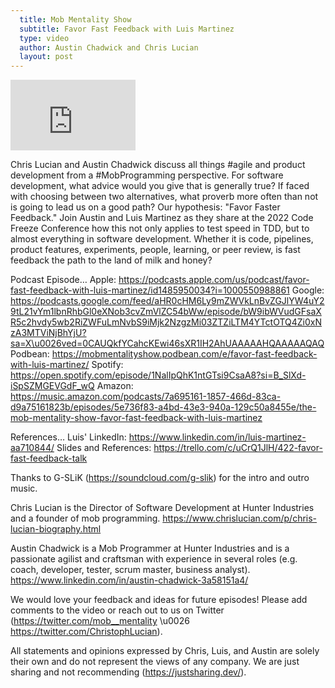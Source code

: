 ```yaml
---
  title: Mob Mentality Show
  subtitle: Favor Fast Feedback with Luis Martinez
  type: video
  author: Austin Chadwick and Chris Lucian
  layout: post
---
```


<iframe width="200" height="113" src="https://www.youtube.com/embed/VHh-tM0gyBE?feature=oembed" frameborder="0" allow="accelerometer; autoplay; clipboard-write; encrypted-media; gyroscope; picture-in-picture; web-share" allowfullscreen title="Favor Fast Feedback with Luis Martinez"></iframe>

Chris Lucian and Austin Chadwick discuss all things #agile and product development from a #MobProgramming perspective. For software development, what advice would you give that is generally true? If faced with choosing between two alternatives, what proverb more often than not is going to lead us on a good path? Our hypothesis: \"Favor Faster Feedback.\" Join Austin and Luis Martinez as they share at the 2022 Code Freeze Conference how this not only applies to test speed in TDD, but to almost everything in software development. Whether it is code, pipelines, product features, experiments, people, learning, or peer review, is fast feedback the path to the land of milk and honey?

Podcast Episode…
Apple: https://podcasts.apple.com/us/podcast/favor-fast-feedback-with-luis-martinez/id1485950034?i=1000550988861
Google: https://podcasts.google.com/feed/aHR0cHM6Ly9mZWVkLnBvZGJlYW4uY29tL21vYm1lbnRhbGl0eXNob3cvZmVlZC54bWw/episode/bW9ibWVudGFsaXR5c2hvdy5wb2RiZWFuLmNvbS9iMjk2NzgzMi03ZTZiLTM4YTctOTQ4Zi0xNzA3MTViNjBhYjU?sa=X\u0026ved=0CAUQkfYCahcKEwi46sXR1IH2AhUAAAAAHQAAAAAQAQ
Podbean: https://mobmentalityshow.podbean.com/e/favor-fast-feedback-with-luis-martinez/ 
Spotify: https://open.spotify.com/episode/1NalIpQhK1ntGTsi9CsaA8?si=B_SlXd-iSpSZMGEVGdF_wQ
Amazon: https://music.amazon.com/podcasts/7a695161-1857-466d-83ca-d9a75161823b/episodes/5e736f83-a4bd-43e3-940a-129c50a8455e/the-mob-mentality-show-favor-fast-feedback-with-luis-martinez

References…
Luis' LinkedIn: https://www.linkedin.com/in/luis-martinez-aa710844/
Slides and References: https://trello.com/c/uCrQ1JlH/422-favor-fast-feedback-talk

Thanks to G-SLiK (https://soundcloud.com/g-slik) for the intro and outro music.
 
Chris Lucian is the Director of Software Development at Hunter Industries and a founder of mob programming. https://www.chrislucian.com/p/chris-lucian-biography.html 

Austin Chadwick is a Mob Programmer at Hunter Industries and is a passionate agilist and craftsman with experience in several roles (e.g. coach, developer, tester, scrum master, business analyst). https://www.linkedin.com/in/austin-chadwick-3a58151a4/ 
 
We would love your feedback and ideas for future episodes! Please add comments to the video or reach out to us on Twitter (https://twitter.com/mob__mentality \u0026 https://twitter.com/ChristophLucian).
 
All statements and opinions expressed by Chris, Luis, and Austin are solely their own and do not represent the views of any company. We are just sharing and not recommending (https://justsharing.dev/).

